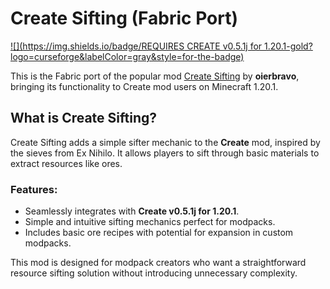 Create Sifting (Fabric Port)
============================

[![](https://img.shields.io/badge/REQUIRES CREATE v0.5.1j for 1.20.1-gold?logo=curseforge&labelColor=gray&style=for-the-badge)](https://www.curseforge.com/minecraft/mc-mods/create)

This is the Fabric port of the popular mod [Create Sifting](https://www.curseforge.com/minecraft/mc-mods/create-sifting) by **oierbravo**, bringing its functionality to Create mod users on Minecraft 1.20.1.

What is Create Sifting?
-----------------------

Create Sifting adds a simple sifter mechanic to the **Create** mod, inspired by the sieves from Ex Nihilo. It allows players to sift through basic materials to extract resources like ores.

### Features:

*   Seamlessly integrates with **Create v0.5.1j for 1.20.1**.
*   Simple and intuitive sifting mechanics perfect for modpacks.
*   Includes basic ore recipes with potential for expansion in custom modpacks.

This mod is designed for modpack creators who want a straightforward resource sifting solution without introducing unnecessary complexity.
